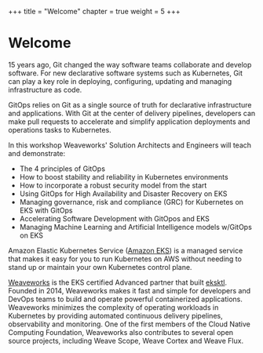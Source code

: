 +++
title = "Welcome"
chapter = true
weight = 5
+++

# Welcome

15 years ago, Git changed the way software teams collaborate and develop software. For new declarative software systems such as Kubernetes, Git can play a key role in deploying, configuring, updating and managing infrastructure as code.

GitOps relies on Git as a single source of truth for declarative infrastructure and applications. With Git at the center of delivery pipelines, developers can make pull requests to accelerate and simplify application deployments and operations tasks to Kubernetes.

In this workshop Weaveworks' Solution Architects and Engineers will teach and demonstrate:

* The 4 principles of GitOps 
* How to boost stability and reliability in Kubernetes environments
* How to incorporate a robust security model from the start  
* Using GitOps for High Availability and Disaster Recovery on EKS
* Managing governance, risk and compliance (GRC) for Kubernetes on EKS  with GitOps
* Accelerating Software Development with GitOpos and EKS
* Managing Machine Learning and Artificial Intelligence models w/GitOps on EKS

Amazon Elastic Kubernetes Service ([Amazon EKS](https://aws.amazon.com/eks/)) is a managed service that makes it easy for you to run Kubernetes on AWS without needing to stand up or maintain your own Kubernetes control plane. 

[Weaveworks](https://www.weave.works) is the EKS certified Advanced partner that built [eksktl](https://eksctl.io/). Founded in 2014, Weaveworks makes it fast and simple for developers and DevOps teams to build and operate powerful containerized applications. Weaveworks minimizes the complexity of operating workloads in Kubernetes by providing automated continuous delivery pipelines, observability and monitoring.  One of the first members of the Cloud Native Computing Foundation, Weaveworks also contributes to several open source projects, including Weave Scope, Weave Cortex and Weave Flux.
